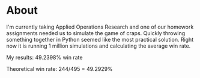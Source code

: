 # About
I'm currently taking Applied Operations Research and one of our homework assignments needed us to simulate the game of craps. Quickly throwing something together in Python seemed like the most practical solution. Right now it is running 1 million simulations and calculating the average win rate.

My results:  49.2398% win rate

Theoretical win rate: 244/495 = 49.2929%